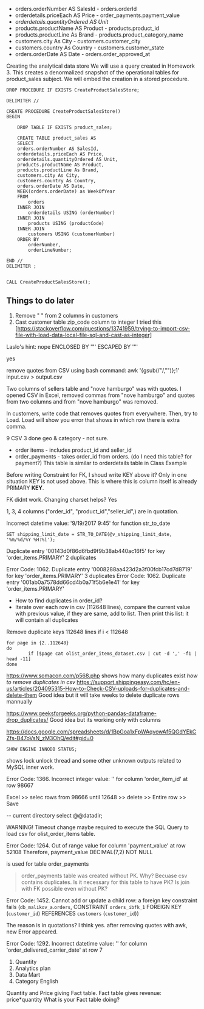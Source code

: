 - orders.orderNumber AS SalesId - orders.orderId
- orderdetails.priceEach AS Price - order_payments.payment_value
- _orderdetails.quantityOrdered AS Unit_ 
- products.productName AS Product - products.product_id
- products.productLine As Brand - products.product_category_name
- customers.city As City - customers.customer_city
- customers.country As Country - customers.customer_state
- orders.orderDate AS Date - orders.order_approved_at


Creating the analytical data store
We will use a query created in Homework 3. This creates a denormalized snapshot of the operational tables for product_sales subject. We will embed the creation in a stored procedure.

    DROP PROCEDURE IF EXISTS CreateProductSalesStore;

    DELIMITER //

    CREATE PROCEDURE CreateProductSalesStore()
    BEGIN

        DROP TABLE IF EXISTS product_sales;

        CREATE TABLE product_sales AS
        SELECT 
        orders.orderNumber AS SalesId, 
        orderdetails.priceEach AS Price, 
        orderdetails.quantityOrdered AS Unit,
        products.productName AS Product,
        products.productLine As Brand,   
        customers.city As City,
        customers.country As Country,   
        orders.orderDate AS Date,
        WEEK(orders.orderDate) as WeekOfYear
        FROM
            orders
        INNER JOIN
            orderdetails USING (orderNumber)
        INNER JOIN
            products USING (productCode)
        INNER JOIN
            customers USING (customerNumber)
        ORDER BY 
            orderNumber, 
            orderLineNumber;

    END //
    DELIMITER ;


    CALL CreateProductSalesStore();

## Things to do later

1. Remove " " from 2 columns in customers
2. Cast customer table zip_code column to integer
I tried this [https://stackoverflow.com/questions/13741959/trying-to-import-csv-file-with-load-data-local-file-sql-and-cast-as-integer]


Laslo's hint:
nope
    ENCLOSED BY '"'
    ESCAPED BY '"' 

yes

remove quotes from CSV using bash command:
    awk '{gsub(/\"/,"")};1' input.csv > output.csv



Two columns of sellers table and "nove hamburgo" was with quotes. I opened CSV in Excel, removed commas from  "nove hamburgo" and quotes from two columns and from "nove hamburgo" was removed. 

In customers, write code that removes quotes from everywhere. Then, try to Load. Load will show you error that shows in which row there is extra comma.

9 CSV
3 done
geo & category - not sure. 

- order items - includes product_id and seller_id
- order_payments - takes order_id from orders. (do I need this table? for payment?) This table is similar to orderdetails table in Class Example


Before writing Constraint for FK, I shoud write KEY above it?
Only in one situation KEY is not used above. This is where this is column itself is already PRIMARY **KEY**.


FK didnt work. Changing charset helps? Yes

1, 3, 4 columns ("order_id", "product_id","seller_id",) are in quotation. 

Incorrect datetime value: '9/19/2017 9:45' for function str_to_date

    SET shipping_limit_date = STR_TO_DATE(@v_shipping_limit_date, '%m/%d/%Y %H:%i');

Duplicate entry '00143d0f86d6fbd9f9b38ab440ac16f5' for key 'order_items.PRIMARY'
2 duplicates

Error Code: 1062. Duplicate entry '0008288aa423d2a3f00fcb17cd7d8719' for key 'order_items.PRIMARY'
3 duplicates
Error Code: 1062. Duplicate entry '001ab0a7578dd66cd4b0a71f5b6e1e41' for key 'order_items.PRIMARY'


- How to find duplicates in order_id?
- Iterate over each row in csv (112648 lines), compare the current value with previous value, if they are same, add to list. Then print this list: it will contain all duplicates


Remove duplicate keys
112648 lines
if i < 112648

    for page in {2..112648}
    do
            if [$page cat olist_order_items_dataset.csv | cut -d ',' -f1 | head -11]
    done

https://www.somacon.com/p568.php shows how many duplicates exist
*how to remove duplicates in csv*
https://support.shippingeasy.com/hc/en-us/articles/204095315-How-to-Check-CSV-uploads-for-duplicates-and-delete-them
Good idea but it will take weeks to delete duplicate rows mannually

https://www.geeksforgeeks.org/python-pandas-dataframe-drop_duplicates/ Good idea but its working only with columns


https://docs.google.com/spreadsheets/d/1BpGoa1xFpWAqvowAf5QGdYEkCZfs-B47oVsN_zM3OhQ/edit#gid=0


    SHOW ENGINE INNODB STATUS;
shows lock unlock thread and some other unknown outputs related to MySQL inner work. 

Error Code: 1366. Incorrect integer value: '' for column 'order_item_id' at row 98667

Excel >> selec rows from 98666 until 12648 >> delete >> Entire row >> Save

-- current directory
select @@datadir;

WARNING! 
Timeout change maybe required to execute the SQL Query to load csv for olist_order_items table. 


Error Code: 1264. Out of range value for column 'payment_value' at row 52108
Therefore, 
    payment_value DECIMAL(7,2) NOT NULL

is used for table order_payments

> order_payments table was created without PK. Why? Becuase csv contains duplicates. Is it necessary for this table to have PK? Is join with FK possible even without PK?

Error Code: 1452. Cannot add or update a child row: a foreign key constraint fails (`db_malikov_a`.`orders`, CONSTRAINT `orders_ibfk_1` FOREIGN KEY (`customer_id`) REFERENCES `customers` (`customer_id`))

The reason is in quotations? I think yes. after removing quotes with awk, new Error appeared. 

Error Code: 1292. Incorrect datetime value: '' for column 'order_delivered_carrier_date' at row 7


1. Quantity 
2. Analytics plan
3. Data Mart
4. Category English

Quantity and Price giving Fact table. Fact table gives revenue: price*quantity
What is your Fact table doing?